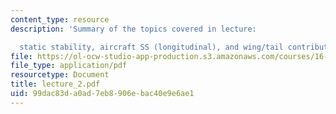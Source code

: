 ```yaml
---
content_type: resource
description: 'Summary of the topics covered in lecture:

  static stability, aircraft SS (longitudinal), and wing/tail contributions.'
file: https://ol-ocw-studio-app-production.s3.amazonaws.com/courses/16-333-aircraft-stability-and-control-fall-2004/99dac83da0ad7eb8906ebac40e9e6ae1_lecture_2.pdf
file_type: application/pdf
resourcetype: Document
title: lecture_2.pdf
uid: 99dac83d-a0ad-7eb8-906e-bac40e9e6ae1
---
```

